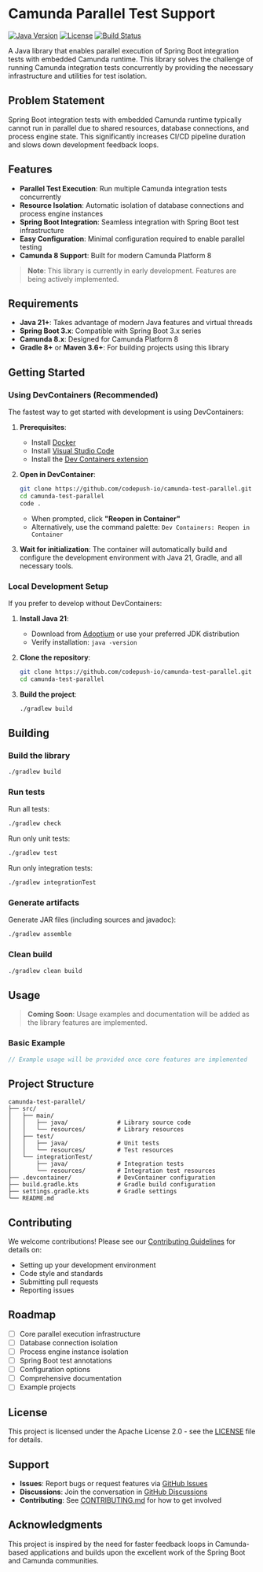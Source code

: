# Camunda Parallel Test Support

[![Java Version](https://img.shields.io/badge/Java-21+-blue.svg)](https://adoptium.net/)
[![License](https://img.shields.io/badge/License-Apache%202.0-blue.svg)](LICENSE)
[![Build Status](https://img.shields.io/badge/build-passing-brightgreen.svg)](https://github.com/codepush-io/camunda-test-parallel)

A Java library that enables parallel execution of Spring Boot integration tests with embedded Camunda runtime. This library solves the challenge of running Camunda integration tests concurrently by providing the necessary infrastructure and utilities for test isolation.

## Problem Statement

Spring Boot integration tests with embedded Camunda runtime typically cannot run in parallel due to shared resources, database connections, and process engine state. This significantly increases CI/CD pipeline duration and slows down development feedback loops.

## Features

- **Parallel Test Execution**: Run multiple Camunda integration tests concurrently
- **Resource Isolation**: Automatic isolation of database connections and process engine instances
- **Spring Boot Integration**: Seamless integration with Spring Boot test infrastructure
- **Easy Configuration**: Minimal configuration required to enable parallel testing
- **Camunda 8 Support**: Built for modern Camunda Platform 8

> **Note**: This library is currently in early development. Features are being actively implemented.

## Requirements

- **Java 21+**: Takes advantage of modern Java features and virtual threads
- **Spring Boot 3.x**: Compatible with Spring Boot 3.x series
- **Camunda 8.x**: Designed for Camunda Platform 8
- **Gradle 8+** or **Maven 3.6+**: For building projects using this library

## Getting Started

### Using DevContainers (Recommended)

The fastest way to get started with development is using DevContainers:

1. **Prerequisites**:
   - Install [Docker](https://www.docker.com/products/docker-desktop)
   - Install [Visual Studio Code](https://code.visualstudio.com/)
   - Install the [Dev Containers extension](https://marketplace.visualstudio.com/items?itemName=ms-vscode-remote.remote-containers)

2. **Open in DevContainer**:
   ```bash
   git clone https://github.com/codepush-io/camunda-test-parallel.git
   cd camunda-test-parallel
   code .
   ```
   - When prompted, click **"Reopen in Container"**
   - Alternatively, use the command palette: `Dev Containers: Reopen in Container`

3. **Wait for initialization**: The container will automatically build and configure the development environment with Java 21, Gradle, and all necessary tools.

### Local Development Setup

If you prefer to develop without DevContainers:

1. **Install Java 21**:
   - Download from [Adoptium](https://adoptium.net/) or use your preferred JDK distribution
   - Verify installation: `java -version`

2. **Clone the repository**:
   ```bash
   git clone https://github.com/codepush-io/camunda-test-parallel.git
   cd camunda-test-parallel
   ```

3. **Build the project**:
   ```bash
   ./gradlew build
   ```

## Building

### Build the library

```bash
./gradlew build
```

### Run tests

Run all tests:
```bash
./gradlew check
```

Run only unit tests:
```bash
./gradlew test
```

Run only integration tests:
```bash
./gradlew integrationTest
```

### Generate artifacts

Generate JAR files (including sources and javadoc):
```bash
./gradlew assemble
```

### Clean build

```bash
./gradlew clean build
```

## Usage

> **Coming Soon**: Usage examples and documentation will be added as the library features are implemented.

### Basic Example

```java
// Example usage will be provided once core features are implemented
```

## Project Structure

```
camunda-test-parallel/
├── src/
│   ├── main/
│   │   ├── java/              # Library source code
│   │   └── resources/         # Library resources
│   ├── test/
│   │   ├── java/              # Unit tests
│   │   └── resources/         # Test resources
│   └── integrationTest/
│       ├── java/              # Integration tests
│       └── resources/         # Integration test resources
├── .devcontainer/             # DevContainer configuration
├── build.gradle.kts           # Gradle build configuration
├── settings.gradle.kts        # Gradle settings
└── README.md
```

## Contributing

We welcome contributions! Please see our [Contributing Guidelines](CONTRIBUTING.md) for details on:

- Setting up your development environment
- Code style and standards
- Submitting pull requests
- Reporting issues

## Roadmap

- [ ] Core parallel execution infrastructure
- [ ] Database connection isolation
- [ ] Process engine instance isolation
- [ ] Spring Boot test annotations
- [ ] Configuration options
- [ ] Comprehensive documentation
- [ ] Example projects

## License

This project is licensed under the Apache License 2.0 - see the [LICENSE](LICENSE) file for details.

## Support

- **Issues**: Report bugs or request features via [GitHub Issues](https://github.com/codepush-io/camunda-test-parallel/issues)
- **Discussions**: Join the conversation in [GitHub Discussions](https://github.com/codepush-io/camunda-test-parallel/discussions)
- **Contributing**: See [CONTRIBUTING.md](CONTRIBUTING.md) for how to get involved

## Acknowledgments

This project is inspired by the need for faster feedback loops in Camunda-based applications and builds upon the excellent work of the Spring Boot and Camunda communities.
